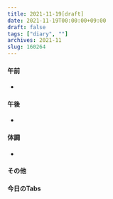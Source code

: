 ```yaml
---
title: 2021-11-19[draft]
date: 2021-11-19T00:00:00+09:00
draft: false
tags: ["diary", ""]
archives: 2021-11
slug: 160264
---
```

#### 午前
- 
#### 午後
- 
#### 体調
- 
#### その他
#### 今日のTabs